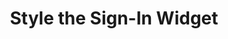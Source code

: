 ---
title: Style the Sign-In Widget
excerpt: Learn how to customize the self-hosted sign-in Widget and the Okta-hosted sign-in Widget.
layout: Guides
sections:
 - main
---